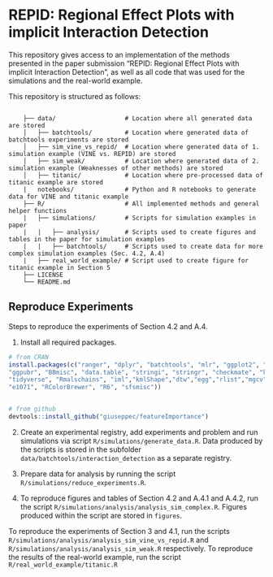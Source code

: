 # REPID: Regional Effect Plots with implicit Interaction Detection

This repository gives access to an implementation of the methods
presented in the paper submission “REPID: Regional Effect Plots with implicit Interaction Detection”, 
as well as all code that was used for the
simulations and the real-world example.

This repository is structured as follows:

``` 
    
    ├── data/                   # Location where all generated data are stored
    │   ├── batchtools/         # Location where generated data of batchtools experiments are stored
    │   ├── sim_vine_vs_repid/  # Location where generated data of 1. simulation example (VINE vs. REPID) are stored
    │   ├── sim_weak/           # Location where generated data of 2. simulation example (Weaknesses of other methods) are stored
    │   ├── titanic/            # Location where pre-processed data of titanic example are stored
    |   notebooks/              # Python and R notebooks to generate data for VINE and titanic example
    ├── R/                      # All implemented methods and general helper functions                          
    |   ├── simulations/        # Scripts for simulation examples in paper
    |   |   ├── analysis/       # Scripts used to create figures and tables in the paper for simulation examples
    |   |   ├── batchtools/     # Scripts used to create data for more complex simulation examples (Sec. 4.2, A.4)
    |   ├── real_world_example/ # Script used to create figure for titanic example in Section 5
    ├── LICENSE
    └── README.md               
```



## Reproduce Experiments

Steps to reproduce the experiments of Section 4.2 and A.4.

1.  Install all required packages.

<!-- end list -->

``` r
# from CRAN
install.packages(c("ranger", "dplyr", "batchtools", "mlr", "ggplot2", "gridExtra", "tidyr", "reshape2",
"ggpubr", "BBmisc", "data.table", "stringi", "stringr", "checkmate", "kernlab", "xtable", "devtools",
"tidyverse", "Rmalschains", "iml","kmlShape","dtw","egg","rlist","mgcv","mvtnorm", "vip", "data.table",
"e1071", "RColorBrewer", "R6", "sfsmisc"))


# from github
devtools::install_github("giuseppec/featureImportance")
```

2.  Create an experimental registry, add experiments and problem and run simulations via
    script `R/simulations/generate_data.R`. Data produced by the scripts is stored in 
    the subfolder `data/batchtools/interaction_detection` as a separate registry.
    
3.  Prepare data for analysis by running the script `R/simulations/reduce_experiments.R`.

4.  To reproduce figures and tables of Section 4.2 and A.4.1 and A.4.2, run the script `R/simulations/analysis/analysis_sim_complex.R`. Figures produced within the script are stored in `figures`.


To reproduce the experiments of Section 3 and 4.1, run the scripts `R/simulations/analysis/analysis_sim_vine_vs_repid.R` and `R/simulations/analysis/analysis_sim_weak.R` respectively. To reproduce the results of the real-world example, run the script `R/real_world_example/titanic.R` 

